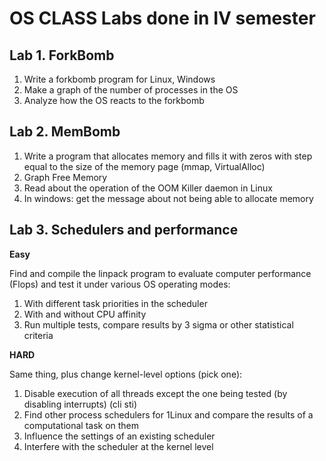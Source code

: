 # OS CLASS Labs done in IV semester 

## Lab 1. ForkBomb 
1. Write a forkbomb program for Linux, Windows
2. Make a graph of the number of processes in the OS
3. Analyze how the OS reacts to the forkbomb

## Lab 2. MemBomb
1. Write a program that allocates memory and fills it with zeros with
step equal to the size of the memory page (mmap, VirtualAlloc)
2. Graph Free Memory
3. Read about the operation of the OOM Killer daemon in Linux
4. In windows: get the message about not being able to allocate memory 

## Lab 3. Schedulers and performance 

**Easy**

Find and compile the linpack program to evaluate computer performance (Flops) and test it under various OS operating modes:
1. With different task priorities in the scheduler
2. With and without CPU affinity
3. Run multiple tests, compare results by 3 sigma or other statistical criteria

**HARD**

Same thing, plus change kernel-level options (pick one):
1. Disable execution of all threads except the one being tested (by disabling interrupts) (cli sti)
2. Find other process schedulers for 1Linux and compare the results of a computational task on them
3. Influence the settings of an existing scheduler
4. Interfere with the scheduler at the kernel level 

